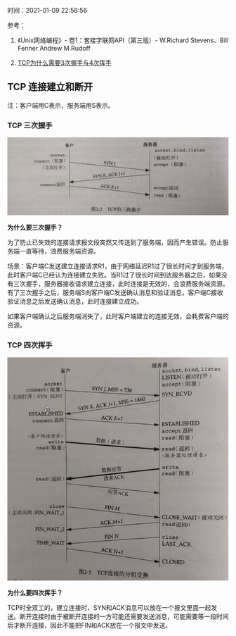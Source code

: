时间：2021-01-09 22:56:56

参考：

1. 《Unix网络编程》- 卷1：套接字联网API（第三版）- W.Richard Stevens、Bill Fenner Andrew M.Rudoff 

1. [TCP为什么需要3次握手与4次挥手](https://blog.csdn.net/xifeijian/article/details/12777187)

## TCP 连接建立和断开

注：客户端用C表示，服务端用S表示。

### TCP 三次握手

![](../../img/tcp/tcp3.png)

**为什么要三次握手？**

为了防止已失效的连接请求报文段突然又传送到了服务端，因而产生错误。防止服务端一直等待，浪费服务端资源。

场景：客户端C发送建立连接请求R1，由于网络延迟R1过了很长时间才到服务端，此时客户端C已经认为连接建立失败。当R1过了很长时间到达服务器之后，如果没有三次握手，服务器接收请求建立连接，此时连接是无效的，会浪费服务端资源。有了三次握手之后，服务端S向客户端C发送确认消息和验证消息，客户端C接收验证消息之后发送确认消息，此时连接建立成功。

如果客户端确认之后服务端消失了，此时客户端建立的连接无效，会耗费客户端的资源。

### TCP 四次挥手

![](../../img/tcp/tcp4.png)

**为什么要四次挥手？**

TCP时全双工的，建立连接时，SYN和ACK消息可以放在一个报文里面一起发送。断开连接时由于被断开连接的一方可能还需要发送消息，可能需要等一段时间后才断开连接，因此不能把FIN和ACK放在一个报文中发送。